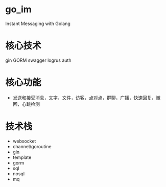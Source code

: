 # go_im
Instant Messaging with Golang

# 核心技术
 gin GORM swagger logrus auth

 # 核心功能
- 发送和接受消息，文字，文件，访客，点对点，群聊，广播，快速回复，撤回，心跳检测

# 技术栈
- websocket
- channel/goroutine
- gin
- template
- gorm
- sql
- nosql
- mq
